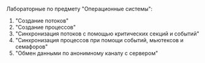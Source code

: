 Лабораторные по предмету "Операционные системы":
1. "Создание потоков"
2. "Создание процессов"
2. "Синхронизация потоков с помощью критических секций и событий"
4. "Синхронизация процессов при помощи событий, мьютексов и семафоров"
5. "Обмен данными по анонимному каналу с сервером"
